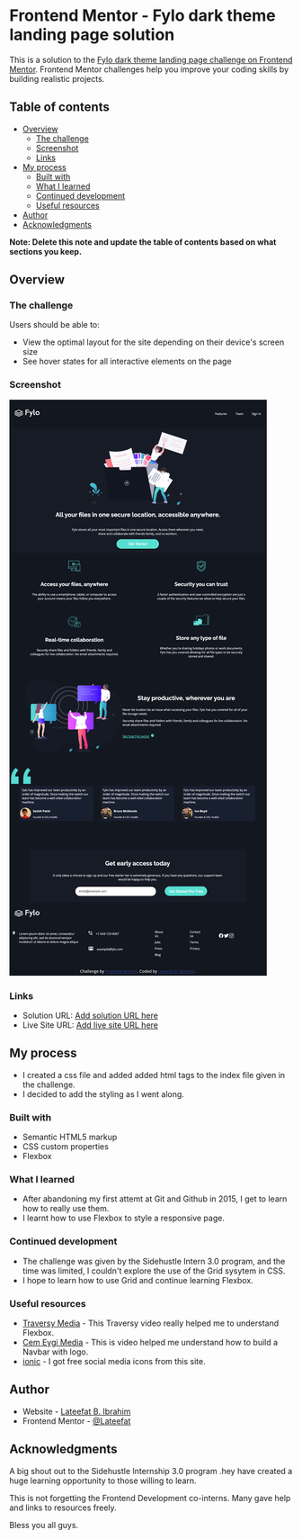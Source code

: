# Frontend Mentor - Fylo dark theme landing page solution

This is a solution to the [Fylo dark theme landing page challenge on Frontend Mentor](https://www.frontendmentor.io/challenges/fylo-dark-theme-landing-page-5ca5f2d21e82137ec91a50fd). Frontend Mentor challenges help you improve your coding skills by building realistic projects. 

## Table of contents

- [Overview](#overview)
  - [The challenge](#the-challenge)
  - [Screenshot](#screenshot)
  - [Links](#links)
- [My process](#my-process)
  - [Built with](#built-with)
  - [What I learned](#what-i-learned)
  - [Continued development](#continued-development)
  - [Useful resources](#useful-resources)
- [Author](#author)
- [Acknowledgments](#acknowledgments)

**Note: Delete this note and update the table of contents based on what sections you keep.**

## Overview

### The challenge

Users should be able to:

- View the optimal layout for the site depending on their device's screen size
- See hover states for all interactive elements on the page

### Screenshot

![Screenshot](./screenshot.jpg)


### Links

- Solution URL: [Add solution URL here](https://your-solution-url.com)
- Live Site URL: [Add live site URL here](https://your-live-site-url.com)

## My process
- I created a css file and added added html tags to the index file given in the challenge. 
- I decided to add the styling as I went along.

### Built with

- Semantic HTML5 markup
- CSS custom properties
- Flexbox


### What I learned

- After abandoning my first attemt at Git and Github in 2015, I get to learn how to really use them.
- I learnt how to use Flexbox to style a responsive page.

### Continued development

- The challenge was given by the Sidehustle Intern 3.0 program, and the time was limited, I couldn't explore the use of the Grid sysytem in CSS.
- I hope to learn how to use Grid and continue learning Flexbox.

### Useful resources

- [Traversy Media](https://youtu.be/JJSoEo8JSnc) - This Traversy video really helped me to understand Flexbox.
- [Cem Eygi Media](https://youtu.be/mh36Kts-wX8) - This is video helped me understand how to build a Navbar with logo.
- [ionic](https://ionic.io/ionicons) - I got free social media icons from this site.


## Author

- Website - [Lateefat B. Ibrahim](https://www.rubyethicalservices.com)
- Frontend Mentor - [@Lateefat](https://www.frontendmentor.io/profile/Lateefat)



## Acknowledgments

A big shout out to the Sidehustle Internship 3.0 program .hey have created a huge learning opportunity to those willing to learn.

This is not forgetting the Frontend Development co-interns. Many gave help and links to resources  freely.

Bless you all guys.

